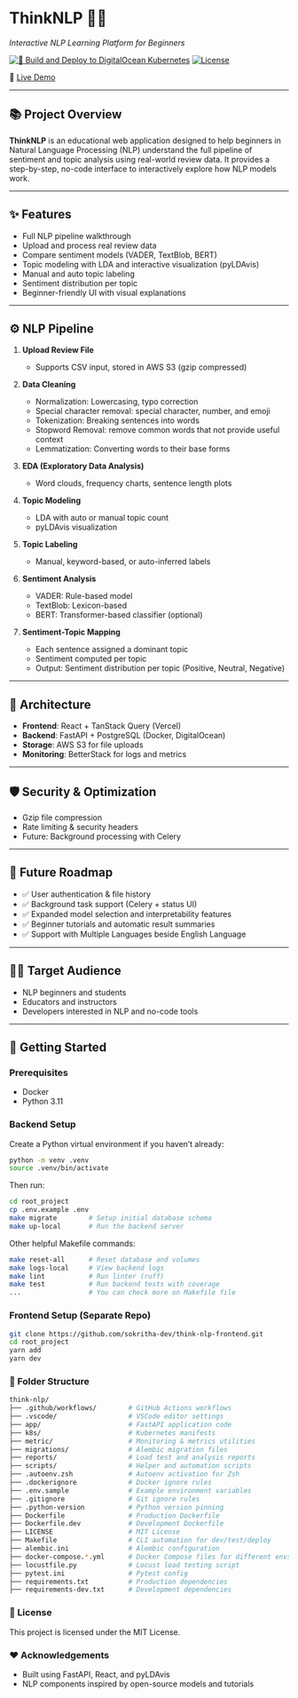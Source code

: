 # ThinkNLP 🧠💬
*Interactive NLP Learning Platform for Beginners*

[![🚀 Build and Deploy to DigitalOcean Kubernetes](https://github.com/sokritha-dev/think-nlp/actions/workflows/deploy.yml/badge.svg)](https://github.com/sokritha-dev/think-nlp/actions/workflows/deploy.yml)
[![License](https://img.shields.io/github/license/sokritha-dev/think-nlp)]()

🔗 [Live Demo](https://www.thinknlp.xyz)

---

## 📚 Project Overview
**ThinkNLP** is an educational web application designed to help beginners in Natural Language Processing (NLP) understand the full pipeline of sentiment and topic analysis using real-world review data. It provides a step-by-step, no-code interface to interactively explore how NLP models work.

---

## ✨ Features
- Full NLP pipeline walkthrough
- Upload and process real review data
- Compare sentiment models (VADER, TextBlob, BERT)
- Topic modeling with LDA and interactive visualization (pyLDAvis)
- Manual and auto topic labeling
- Sentiment distribution per topic
- Beginner-friendly UI with visual explanations

---

## ⚙️ NLP Pipeline

1. **Upload Review File**
   - Supports CSV input, stored in AWS S3 (gzip compressed)

2. **Data Cleaning**
   - Normalization: Lowercasing, typo correction
   - Special character removal: special character, number, and emoji
   - Tokenization: Breaking sentences into words 
   - Stopword Removal: remove common words that not provide useful context 
   - Lemmatization: Converting words to their base forms

3. **EDA (Exploratory Data Analysis)**
   - Word clouds, frequency charts, sentence length plots

4. **Topic Modeling**
   - LDA with auto or manual topic count
   - pyLDAvis visualization

5. **Topic Labeling**
   - Manual, keyword-based, or auto-inferred labels

6. **Sentiment Analysis**
   - VADER: Rule-based model
   - TextBlob: Lexicon-based
   - BERT: Transformer-based classifier (optional)

7. **Sentiment-Topic Mapping**
   - Each sentence assigned a dominant topic
   - Sentiment computed per topic
   - Output: Sentiment distribution per topic (Positive, Neutral, Negative)

---

## 🧱 Architecture
- **Frontend**: React + TanStack Query (Vercel)
- **Backend**: FastAPI + PostgreSQL (Docker, DigitalOcean)
- **Storage**: AWS S3 for file uploads
- **Monitoring**: BetterStack for logs and metrics

---

## 🛡️ Security & Optimization
- Gzip file compression
- Rate limiting & security headers
- Future: Background processing with Celery

---

## 🚧 Future Roadmap
- ✅ User authentication & file history
- ✅ Background task support (Celery + status UI)
- ✅ Expanded model selection and interpretability features
- ✅ Beginner tutorials and automatic result summaries
- ✅ Support with Multiple Languages beside English Language

---

## 👩‍🎓 Target Audience
- NLP beginners and students
- Educators and instructors
- Developers interested in NLP and no-code tools

---

## 🧪 Getting Started

### Prerequisites
- Docker
- Python 3.11

### Backend Setup
Create a Python virtual environment if you haven’t already:
```bash
python -m venv .venv
source .venv/bin/activate
```

Then run:
```bash
cd root_project
cp .env.example .env
make migrate        # Setup initial database schema
make up-local       # Run the backend server
```

Other helpful Makefile commands:
```bash
make reset-all      # Reset database and volumes
make logs-local     # View backend logs
make lint           # Run linter (ruff)
make test           # Run backend tests with coverage
...                 # You can check more on Makefile file
```

### Frontend Setup (Separate Repo)
```bash
git clone https://github.com/sokritha-dev/think-nlp-frontend.git
cd root_project
yarn add
yarn dev
```

### 📁 Folder Structure
```bash
think-nlp/
├── .github/workflows/        # GitHub Actions workflows
├── .vscode/                  # VSCode editor settings
├── app/                      # FastAPI application code
├── k8s/                      # Kubernetes manifests
├── metric/                   # Monitoring & metrics utilities
├── migrations/               # Alembic migration files
├── reports/                  # Load test and analysis reports
├── scripts/                  # Helper and automation scripts
├── .autoenv.zsh              # Autoenv activation for Zsh
├── .dockerignore             # Docker ignore rules
├── .env.sample               # Example environment variables
├── .gitignore                # Git ignore rules
├── .python-version           # Python version pinning
├── Dockerfile                # Production Dockerfile
├── Dockerfile.dev            # Development Dockerfile
├── LICENSE                   # MIT License
├── Makefile                  # CLI automation for dev/test/deploy
├── alembic.ini               # Alembic configuration
├── docker-compose.*.yml      # Docker Compose files for different envs
├── locustfile.py             # Locust load testing script
├── pytest.ini                # Pytest config
├── requirements.txt          # Production dependencies
├── requirements-dev.txt      # Development dependencies
```

### 📝 License
This project is licensed under the MIT License.

### ❤️ Acknowledgements
- Built using FastAPI, React, and pyLDAvis
- NLP components inspired by open-source models and tutorials